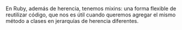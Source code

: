 En Ruby, además de herencia, tenemos mixins: una forma flexible de reutilizar código, que nos es útil cuando queremos agregar el mismo método a clases en jerarquías de herencia diferentes. 
